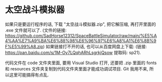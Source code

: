 # 太空战斗模拟器
如果只是要运行程序的话, 下载 "太空战斗模拟器.zip", 把它解压缩, 再打开里面的 .exe 文件就可以了. (文件的链接: https://github.com/SadHorse12312/SpaceBattleSimulator/raw/main/%E5%A4%AA%E7%A9%BA%E6%88%98%E6%96%97%E6%A8%A1%E6%8B%9F%E5%99%A8.zip) 如果链接打不开的话, 也可以从百度网盘上下载: (链接: https://pan.baidu.com/s/1M-Oy7LQqhARhLsgrkjQsow 提取码: sp21).

代码文件在 code 文件夹里面, 要用 Visual Studio 打开, 还要把 .zip 里面的 fonts 和 resources 文件夹复制到代码文件夹里面才能成功调试项目. Git 我用不来, 所以这里可能搞得有点乱.

